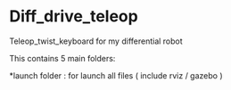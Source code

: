 # Diff_drive_teleop

Teleop_twist_keyboard for my differential robot

This contains 5 main folders:

*launch folder : for launch all files ( include rviz / gazebo )


